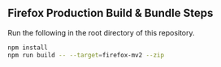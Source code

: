 ## Firefox Production Build & Bundle Steps

Run the following in the root directory of this repository.

```bash
npm install
npm run build -- --target=firefox-mv2 --zip
```
